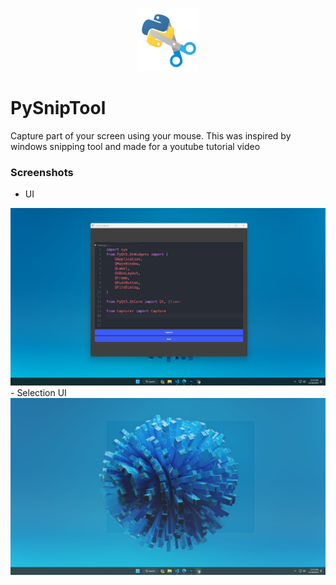 <p align="center">
    <img src="./images/py-snip-tool-logo.png" width="20%"/>
</p>

# PySnipTool
Capture part of your screen using your mouse.
This was inspired by windows snipping tool and made for a youtube tutorial video


### Screenshots
- UI
<img src="./images/gui-ss.png"/>
- Selection UI
<img src="./images/selection-ss.png"/>
